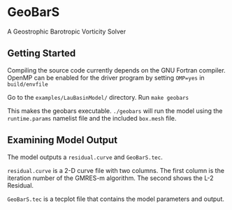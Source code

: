 # GeoBarS
A Geostrophic Barotropic Vorticity Solver


## Getting Started
Compiling the source code currently depends on the GNU Fortran compiler.
OpenMP can be enabled for the driver program by setting `OMP=yes` in `build/envfile`

Go to the `examples/LauBasinModel/` directory. Run 
`make geobars`

This makes the geobars executable.
`./geobars`
will run the model using the `runtime.params` namelist file and the included `box.mesh` file.

## Examining Model Output
The model outputs a `residual.curve` and `GeoBarS.tec`.

`residual.curve` is a 2-D curve file with two columns. The first column is the iteration number of the GMRES-m algorithm. The second shows the L-2 Residual.

`GeoBarS.tec` is a tecplot file that contains the model parameters and output.

